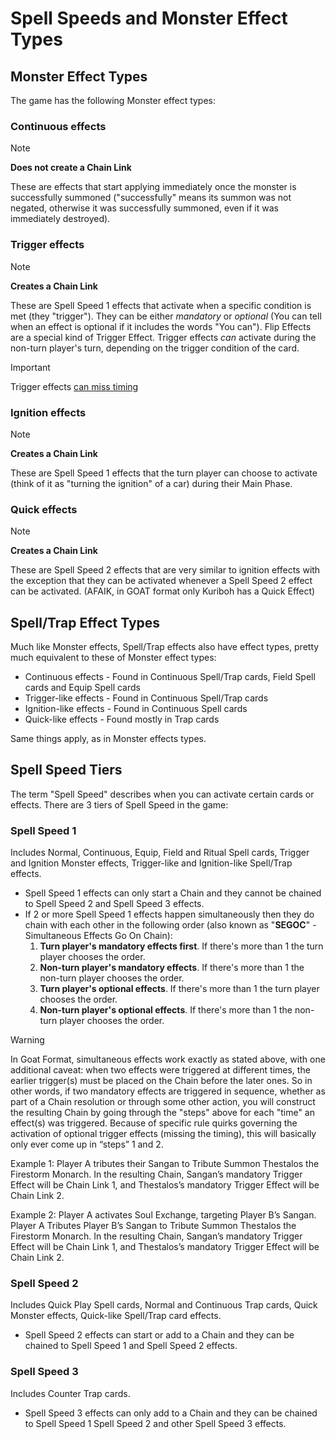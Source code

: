 # Spell Speeds and Monster Effect Types

## Monster Effect Types

The game has the following Monster effect types:

### Continuous effects

> [!NOTE]
> **Does not create a Chain Link**

These are effects that start applying immediately once the monster is successfully summoned 
("successfully" means its summon was not negated, otherwise it was successfully summoned, even if it 
was immediately destroyed).

### Trigger effects

> [!NOTE]
> **Creates a Chain Link**

These are Spell Speed 1 effects that activate when a specific condition is met (they "trigger"). 
They can be either *mandatory* or *optional* (You can tell when an effect is optional if it includes 
the words "You can"). Flip Effects are a special kind of Trigger Effect. Trigger effects _can_ 
activate during the non-turn player's turn, depending on the trigger condition of the card.

> [!IMPORTANT] 
>Trigger effects [can miss timing](./Missing%20Timing.md)

### Ignition effects

> [!NOTE]
> **Creates a Chain Link**

These are Spell Speed 1 effects that the turn player can choose to activate (think of it as 
"turning the ignition" of a car) during their Main Phase. 

### Quick effects

> [!NOTE]
> **Creates a Chain Link**

These are Spell Speed 2 effects that are very similar to ignition effects with the exception that 
they can be activated whenever a Spell Speed 2 effect can be activated. (AFAIK, in GOAT format only 
Kuriboh has a Quick Effect) 

## Spell/Trap Effect Types

Much like Monster effects, Spell/Trap effects also have effect types, pretty much equivalent to these of Monster effect types:

* Continuous effects - Found in Continuous Spell/Trap cards, Field Spell cards and Equip Spell cards
* Trigger-like effects - Found in Continuous Spell/Trap cards
* Ignition-like effects - Found in Continuous Spell cards
* Quick-like effects - Found mostly in Trap cards

Same things apply, as in Monster effects types.


## Spell Speed Tiers

The term "Spell Speed" describes when you can activate certain cards or effects. There are 3 tiers of Spell Speed in the game:

### Spell Speed 1

Includes Normal, Continuous, Equip, Field and Ritual Spell cards, Trigger and Ignition Monster effects, Trigger-like and Ignition-like Spell/Trap effects.

* Spell Speed 1 effects can only start a Chain and they cannot be chained to Spell Speed 2 and Spell Speed 3 effects.
* If 2 or more Spell Speed 1 effects happen simultaneously then they do chain with each other in the following order (also known as "**SEGOC**" - Simultaneous Effects Go On Chain):
  1. **Turn player's mandatory effects first**. If there's more than 1 the turn player chooses the order.
  2. **Non-turn player's mandatory effects**. If there's more than 1 the non-turn player chooses the order.
  3. **Turn player's optional effects**. If there's more than 1 the turn player chooses the order.
  4. **Non-turn player's optional effects**. If there's more than 1 the non-turn player chooses the order.

> [!WARNING]
>In Goat Format, simultaneous effects work exactly as stated above, with one additional caveat: 
> when two effects were triggered at different times, the earlier trigger(s) must be placed on the 
> Chain before the later ones. So in other words, if two mandatory effects are triggered in sequence, 
> whether as part of a Chain resolution or through some other action, you will construct the 
> resulting Chain by going through the "steps" above for each "time" an effect(s) was triggered. 
> Because of specific rule quirks governing the activation of optional trigger effects (missing the timing), 
> this will basically only ever come up in “steps” 1 and 2. 
>
>Example 1: Player A tributes their Sangan to Tribute Summon Thestalos the Firestorm Monarch. 
> In the resulting Chain, Sangan’s mandatory Trigger Effect will be Chain Link 1, and Thestalos’s 
> mandatory Trigger Effect will be Chain Link 2.
>
>Example 2: Player A activates Soul Exchange, targeting Player B’s Sangan. Player A Tributes Player B’s 
> Sangan to Tribute Summon Thestalos the Firestorm Monarch. In the resulting Chain, Sangan’s mandatory 
> Trigger Effect will be Chain Link 1, and Thestalos’s mandatory Trigger Effect will be Chain Link 2.

### Spell Speed 2

Includes Quick Play Spell cards, Normal and Continuous Trap cards, Quick Monster effects, Quick-like Spell/Trap card effects.

* Spell Speed 2 effects can start or add to a Chain and they can be chained to Spell Speed 1 and Spell Speed 2 effects.

### Spell Speed 3

Includes Counter Trap cards.

* Spell Speed 3 effects can only add to a Chain and they can be chained to Spell Speed 1 Spell Speed 2 and other Spell Speed 3 effects.
